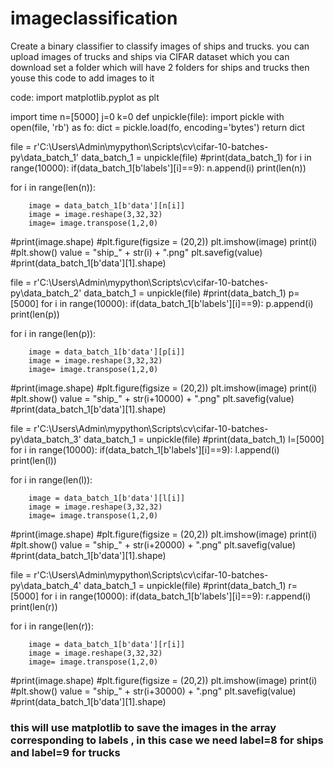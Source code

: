 # imageclassification
Create a binary classifier to classify images of ships and trucks. 
you can upload images of trucks and ships via CIFAR dataset which you can download
set a folder which will have 2 folders for ships and trucks 
then youse this code to add images to it 

code:
import matplotlib.pyplot as plt

import time
n=[5000]
j=0
k=0
def unpickle(file):
    import pickle
    with open(file, 'rb') as fo:
        dict = pickle.load(fo, encoding='bytes')
    return dict
    
    
    
    
file = r'C:\\Users\\Admin\\mypython\\Scripts\\cv\\cifar-10-batches-py\\data_batch_1'
data_batch_1 = unpickle(file)
#print(data_batch_1)
for i in range(10000):
    if(data_batch_1[b'labels'][i]==9):
        n.append(i)
        print(len(n))
        
        
        
        

        
        
for i in range(len(n)):
        
        
        image = data_batch_1[b'data'][n[i]]
        image = image.reshape(3,32,32)
        image= image.transpose(1,2,0)
#print(image.shape)
        #plt.figure(figsize = (20,2))
        plt.imshow(image)
        print(i)
#plt.show()
        value = "ship_" + str(i) + ".png"
        plt.savefig(value)
#print(data_batch_1[b'data'][1].shape)     


file = r'C:\\Users\\Admin\\mypython\\Scripts\\cv\\cifar-10-batches-py\\data_batch_2'
data_batch_1 = unpickle(file)
#print(data_batch_1)
p=[5000]
for i in range(10000):
    if(data_batch_1[b'labels'][i]==9):
        p.append(i)
        print(len(p))
        
        
        
        

        
        
for i in range(len(p)):
        
        
        image = data_batch_1[b'data'][p[i]]
        image = image.reshape(3,32,32)
        image= image.transpose(1,2,0)
#print(image.shape)
        #plt.figure(figsize = (20,2))
        plt.imshow(image)
        print(i)
#plt.show()
        value = "ship_" + str(i+10000) + ".png"
        plt.savefig(value)
#print(data_batch_1[b'data'][1].shape)     

file = r'C:\\Users\\Admin\\mypython\\Scripts\\cv\\cifar-10-batches-py\\data_batch_3'
data_batch_1 = unpickle(file)
#print(data_batch_1)
l=[5000]
for i in range(10000):
    if(data_batch_1[b'labels'][i]==9):
        l.append(i)
        print(len(l))
        
        
        
        

        
        
for i in range(len(l)):
        
        
        image = data_batch_1[b'data'][l[i]]
        image = image.reshape(3,32,32)
        image= image.transpose(1,2,0)
#print(image.shape)
        #plt.figure(figsize = (20,2))
        plt.imshow(image)
        print(i)
#plt.show()
        value = "ship_" + str(i+20000) + ".png"
        plt.savefig(value)
#print(data_batch_1[b'data'][1].shape)    

file = r'C:\\Users\\Admin\\mypython\\Scripts\\cv\\cifar-10-batches-py\\data_batch_4'
data_batch_1 = unpickle(file)
#print(data_batch_1)
r=[5000]
for i in range(10000):
    if(data_batch_1[b'labels'][i]==9):
        r.append(i)
        print(len(r))
        
        
        
        

        
        
for i in range(len(r)):
        
        
        image = data_batch_1[b'data'][r[i]]
        image = image.reshape(3,32,32)
        image= image.transpose(1,2,0)
#print(image.shape)
        #plt.figure(figsize = (20,2))
        plt.imshow(image)
        print(i)
#plt.show()
        value = "ship_" + str(i+30000) + ".png"
        plt.savefig(value)
#print(data_batch_1[b'data'][1].shape)    


### this will use matplotlib to save the images in the array corresponding to labels , in this case we need label=8 for ships and label=9 for trucks


